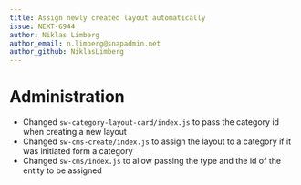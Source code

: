 ```yaml
---
title: Assign newly created layout automatically
issue: NEXT-6944
author: Niklas Limberg
author_email: n.limberg@snapadmin.net
author_github: NiklasLimberg
---
```

# Administration
* Changed `sw-category-layout-card/index.js` to pass the category id when creating a new layout
* Changed `sw-cms-create/index.js` to assign the layout to a category if it was initiated form a category
* Changed `sw-cms/index.js` to allow passing the type and the id of the entity to be assigned
